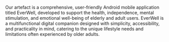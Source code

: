 Our artefact is a comprehensive, user-friendly Android mobile application titled EverWell, developed to support the health, independence, mental stimulation, and emotional well-being of elderly and adult users. EverWell is a multifunctional digital companion designed with simplicity, accessibility, and practicality in mind, catering to the unique lifestyle needs and limitations often experienced by older adults.
